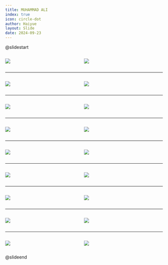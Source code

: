 ```yaml
---
title: MUHAMMAD ALI
index: true
icon: circle-dot
author: Haiyue
layout: Slide
date: 2024-09-23
---
```

 
@slidestart

<div style="display:flex">
<div style="flex:1">

![](https://raw.githubusercontent.com/yclord/reading/refs/heads/master/english/Level-W/MUHAMMAD%20ALI/001.webp)
</div>
<div style="flex:1">

![](https://raw.githubusercontent.com/yclord/reading/refs/heads/master/english/Level-W/MUHAMMAD%20ALI/002.webp)
</div>
</div>

---

<div style="display:flex">
<div style="flex:1">

![](https://raw.githubusercontent.com/yclord/reading/refs/heads/master/english/Level-W/MUHAMMAD%20ALI/003.webp)
</div>
<div style="flex:1">

![](https://raw.githubusercontent.com/yclord/reading/refs/heads/master/english/Level-W/MUHAMMAD%20ALI/004.webp)
</div>
</div>

---

<div style="display:flex">
<div style="flex:1">

![](https://raw.githubusercontent.com/yclord/reading/refs/heads/master/english/Level-W/MUHAMMAD%20ALI/005.webp)
</div>
<div style="flex:1">

![](https://raw.githubusercontent.com/yclord/reading/refs/heads/master/english/Level-W/MUHAMMAD%20ALI/006.webp)
</div>
</div>

---

<div style="display:flex">
<div style="flex:1">

![](https://raw.githubusercontent.com/yclord/reading/refs/heads/master/english/Level-W/MUHAMMAD%20ALI/007.webp)
</div>
<div style="flex:1">

![](https://raw.githubusercontent.com/yclord/reading/refs/heads/master/english/Level-W/MUHAMMAD%20ALI/008.webp)
</div>
</div>

---

<div style="display:flex">
<div style="flex:1">

![](https://raw.githubusercontent.com/yclord/reading/refs/heads/master/english/Level-W/MUHAMMAD%20ALI/009.webp)
</div>
<div style="flex:1">

![](https://raw.githubusercontent.com/yclord/reading/refs/heads/master/english/Level-W/MUHAMMAD%20ALI/010.webp)
</div>
</div>

---

<div style="display:flex">
<div style="flex:1">

![](https://raw.githubusercontent.com/yclord/reading/refs/heads/master/english/Level-W/MUHAMMAD%20ALI/011.webp)
</div>
<div style="flex:1">

![](https://raw.githubusercontent.com/yclord/reading/refs/heads/master/english/Level-W/MUHAMMAD%20ALI/012.webp)
</div>
</div>

---

<div style="display:flex">
<div style="flex:1">

![](https://raw.githubusercontent.com/yclord/reading/refs/heads/master/english/Level-W/MUHAMMAD%20ALI/013.webp)
</div>
<div style="flex:1">

![](https://raw.githubusercontent.com/yclord/reading/refs/heads/master/english/Level-W/MUHAMMAD%20ALI/014.webp)
</div>
</div>

---

<div style="display:flex">
<div style="flex:1">

![](https://raw.githubusercontent.com/yclord/reading/refs/heads/master/english/Level-W/MUHAMMAD%20ALI/015.webp)
</div>
<div style="flex:1">

![](https://raw.githubusercontent.com/yclord/reading/refs/heads/master/english/Level-W/MUHAMMAD%20ALI/016.webp)
</div>
</div>

---

<div style="display:flex">
<div style="flex:1">

![](https://raw.githubusercontent.com/yclord/reading/refs/heads/master/english/Level-W/MUHAMMAD%20ALI/017.webp)
</div>
<div style="flex:1">

![](https://raw.githubusercontent.com/yclord/reading/refs/heads/master/english/Level-W/MUHAMMAD%20ALI/018.webp)
</div>
</div>

@slideend